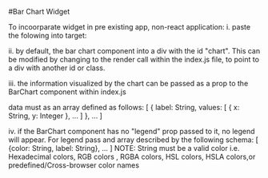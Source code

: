 #Bar Chart Widget

To incoorparate widget in pre existing app, non-react application:
i. paste the folowing into target:
<!--
    <script src="https://unpkg.com/getlibs"></script>    
    <script>                                             
        System.import('./index.js');                     
    </script>   
-->                                

ii. by default, the bar chart component into a div with the id 
"chart". This can be modified by changing to the render call within
the index.js file, to point to a div with another id or class.

iii. the information visualized by the chart can be passed as a prop
to the BarChart component within index.js

data must as an array defined as follows:
    [
        {
            label: String,
            values: [
                {
                    x: String,
                    y: Integer
                },
                ...
            ]
        },
        ...
    ]

iv. if the BarChart component has no "legend" prop passed to it,
no legend will appear. For legend pass and array described by the following 
schema:
    [
        {color: String, label: String},
        ...
    ]
NOTE: String must be a valid color i.e. Hexadecimal colors, RGB colors
, RGBA colors, HSL colors, HSLA colors,or predefined/Cross-browser color names

